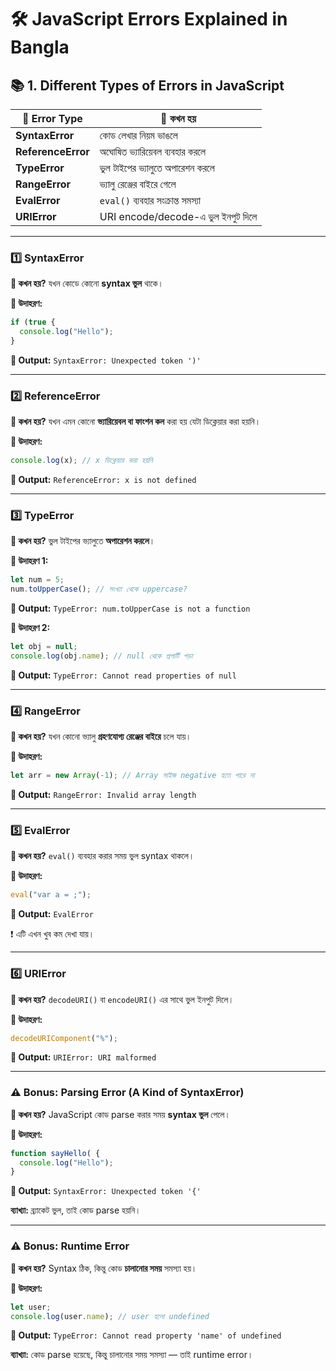 # 🛠️ JavaScript Errors Explained in Bangla

## 📚 1. Different Types of Errors in JavaScript

| 🧩 Error Type      | 📌 কখন হয়                          |
| ------------------ | ---------------------------------- |
| **SyntaxError**    | কোড লেখার নিয়ম ভাঙলে              |
| **ReferenceError** | অঘোষিত ভ্যারিয়েবল ব্যবহার করলে    |
| **TypeError**      | ভুল টাইপের ভ্যালুতে অপারেশন করলে   |
| **RangeError**     | ভ্যালু রেঞ্জের বাইরে গেলে          |
| **EvalError**      | `eval()` ব্যবহার সংক্রান্ত সমস্যা  |
| **URIError**       | URI encode/decode-এ ভুল ইনপুট দিলে |

---

### 1️⃣ SyntaxError

**📌 কখন হয়?**
যখন কোডে কোনো **syntax ভুল** থাকে।

**🧪 উদাহরণ:**

```js
if (true {
  console.log("Hello");
}
```

**🔴 Output:** `SyntaxError: Unexpected token ')'`

---

### 2️⃣ ReferenceError

**📌 কখন হয়?**
যখন এমন কোনো **ভ্যারিয়েবল বা ফাংশন কল** করা হয় যেটা ডিক্লেয়ার করা হয়নি।

**🧪 উদাহরণ:**

```js
console.log(x); // x ডিক্লেয়ার করা হয়নি
```

**🔴 Output:** `ReferenceError: x is not defined`

---

### 3️⃣ TypeError

**📌 কখন হয়?**
ভুল টাইপের ভ্যালুতে **অপারেশন করলে**।

**🧪 উদাহরণ 1:**

```js
let num = 5;
num.toUpperCase(); // সংখ্যা থেকে uppercase?
```

**🔴 Output:** `TypeError: num.toUpperCase is not a function`

**🧪 উদাহরণ 2:**

```js
let obj = null;
console.log(obj.name); // null থেকে প্রপার্টি পড়া
```

**🔴 Output:** `TypeError: Cannot read properties of null`

---

### 4️⃣ RangeError

**📌 কখন হয়?**
যখন কোনো ভ্যালু **গ্রহণযোগ্য রেঞ্জের বাইরে** চলে যায়।

**🧪 উদাহরণ:**

```js
let arr = new Array(-1); // Array সাইজ negative হতে পারে না
```

**🔴 Output:** `RangeError: Invalid array length`

---

### 5️⃣ EvalError

**📌 কখন হয়?**
`eval()` ব্যবহার করার সময় ভুল syntax থাকলে।

**🧪 উদাহরণ:**

```js
eval("var a = ;");
```

**🔴 Output:** `EvalError`

❗ এটি এখন খুব কম দেখা যায়।

---

### 6️⃣ URIError

**📌 কখন হয়?**
`decodeURI()` বা `encodeURI()` এর সাথে ভুল ইনপুট দিলে।

**🧪 উদাহরণ:**

```js
decodeURIComponent("%");
```

**🔴 Output:** `URIError: URI malformed`

---

### ⚠️ Bonus: Parsing Error (A Kind of SyntaxError)

**📌 কখন হয়?**
JavaScript কোড parse করার সময় **syntax ভুল** পেলে।

**🧪 উদাহরণ:**

```js
function sayHello( {
  console.log("Hello");
}
```

**🔴 Output:** `SyntaxError: Unexpected token '{'`

**ব্যাখ্যা:** ব্র্যাকেট ভুল, তাই কোড parse হয়নি।

---

### ⚠️ Bonus: Runtime Error

**📌 কখন হয়?**
Syntax ঠিক, কিন্তু কোড **চালানোর সময়** সমস্যা হয়।

**🧪 উদাহরণ:**

```js
let user;
console.log(user.name); // user হলো undefined
```

**🔴 Output:** `TypeError: Cannot read property 'name' of undefined`

**ব্যাখ্যা:** কোড parse হয়েছে, কিন্তু চালানোর সময় সমস্যা — তাই runtime error।


